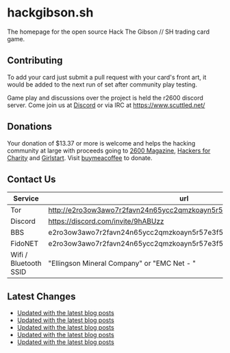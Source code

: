 # hackgibson.sh
The homepage for the open source Hack The Gibson // SH trading card game.


## Contributing

To add your card just submit a pull request with your card's front art, it would be added to the next run of set after community play testing.

Game play and discussions over the project is held the r2600 discord server. Come join us at [Discord](https://discord.com/invite/9hABUzz) or via IRC at https://www.scuttled.net/


## Donations

Your donation of $13.37 or more is welcome and helps the hacking community at large with proceeds going to [2600 Magazine](https://2600.com/), [Hackers for Charity](https://hackersforcharity.org) and [Girlstart](https://girlstart.org).  Visit [buymeacoffee](https://www.buymeacoffee.com/hackgibson.sh) to donate.


## Contact Us

Service | url
-|-
Tor | http://e2ro3ow3awo7r2favn24n65ycc2qmzkoayn5r57e3f56nvjwdcgg32ad.onion
Discord | https://discord.com/invite/9hABUzz
BBS | e2ro3ow3awo7r2favn24n65ycc2qmzkoayn5r57e3f56nvjwdcgg32ad.onion:23
FidoNET | e2ro3ow3awo7r2favn24n65ycc2qmzkoayn5r57e3f56nvjwdcgg32ad.onion:24554
Wifi / Bluetooth SSID | "Ellingson Mineral Company" or "EMC Net - <fidonet address>"

## Latest Changes
<!-- BLOG-POST-LIST:START -->
- [Updated with the latest blog posts](https://github.com/DFW2600/hackgibson.sh/commit/408e0481cc00b9eb14f310378e0189c16c87283e)
- [Updated with the latest blog posts](https://github.com/DFW2600/hackgibson.sh/commit/0f8b7c2aaae8863fbdc58d91d7a68bf55bc9b49a)
- [Updated with the latest blog posts](https://github.com/DFW2600/hackgibson.sh/commit/3429def1aacb9de325778f637068948f0b12c55c)
- [Updated with the latest blog posts](https://github.com/DFW2600/hackgibson.sh/commit/9fc33b11e7bc301eb9e92a4a9dfbe1dedef9a6ee)
- [Updated with the latest blog posts](https://github.com/DFW2600/hackgibson.sh/commit/f510c84da8f5ba1d53a4043ce5ec25ad5bdb62a9)
<!-- BLOG-POST-LIST:END -->
